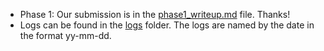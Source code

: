 
* Phase 1: Our submission is in the [phase1_writeup.md](phase1/phase1_writeup.md "Team 4 Submission") file. Thanks!
* Logs can be found in the [logs](logs "Logs folder") folder. The logs are named by the date in the format yy-mm-dd.
